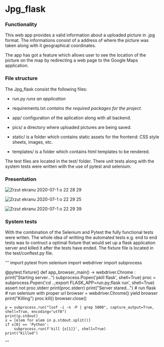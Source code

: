 # Jpg_flask

### Functionality

This web app provides a valid information about a uploaded picture in .jpg format. The informations consist of a address of where the picture was taken along with it geographical coordinates.

The app has got a feature which allows user to see the location of the picture on the map by redirecting a web page to the Google Maps application.

### File structure
The Jpg_flask consist the following files:
- run.py _runs an application_
- requirements.txt _contains the required packages for the project._


- app/ configuration of the aplication along with all backend.
- pics/ a directory where uploaded pictures are being saved.
- static/ is a folder which contains static assets for the frontend: CSS style sheets, images, etc.
- templates/ is a folder which contains html templates to be rendered.

The test files are located in the test/ folder. There unit tests along with the system tests were written with the use of pytest and selenium.

### Presentation

![Zrzut ekranu 2020-07-1 o 22 28 29](https://user-images.githubusercontent.com/54006852/86289083-579f7c80-bbeb-11ea-9968-ffa8646ce33a.png)


![Zrzut ekranu 2020-07-1 o 22 29 25](https://user-images.githubusercontent.com/54006852/86289694-6cc8db00-bbec-11ea-9e4b-efff4b7857c5.png)


![Zrzut ekranu 2020-07-1 o 22 29 39](https://user-images.githubusercontent.com/54006852/86289969-e660c900-bbec-11ea-9ea7-6235276c8b10.png)


### System tests

With the combination of the Selenium and Pytest the fully functional tests were writen. The whole idea of writting the automated tests e.g. end to end tests was to contruct a optimal fixture that would set up a flask application server and killed it after the tests have ended. The fixture file is located in the test/conftest.py file. 

''' import pytest
from selenium import webdriver
import subprocess


@pytest.fixture()
def app_browser_main() -> webdriver.Chrome :
    print("Starting server...")
    subprocess.Popen('pkill flask', shell=True)
    proc = subprocess.Popen('cd ..;export FLASK_APP=run.py;flask run', shell=True)
    assert not proc.stderr
    print(proc.stderr)
    print("Server stared...")
    # run flask
    # run selenium with proper url
    browser = webdriver.Chrome()
    yield browser
    print("Killing")
    proc.kill()
    browser.close()

    p = subprocess.run("lsof -i -n -P | grep 5000", capture_output=True, shell=True, encoding="utf8")
    print(p.stdout)
    x = [elem for elem in p.stdout.split()]
    if x[0] == 'Python':
        subprocess.run(f'kill {x[1]}', shell=True)
    print("Killed")
 
'''

